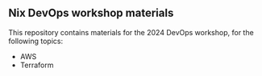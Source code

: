 ## Nix DevOps workshop materials

This repository contains materials for the 2024 DevOps workshop, for the following topics:
- AWS
- Terraform
